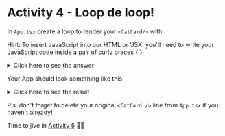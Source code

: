 # Activity 4 - Loop de loop!

In `App.tsx` create a loop to render your `<CatCard/>` with

Hint: To insert JavaScript into our HTML or 'JSX' you'll need to write your JavaScript code inside a pair of curly braces { }.

<details>
<summary>Click here to see the answer</summary>
<pre>

```
    {cats.map(cat => <CatCard /> )}
```

Ok let's break it down. 🔨

We first told React we were going to insert some JavaScript into our `App.tsx` return statement by writing a pair of curly bois (braces)

We took our cat data and used the `.map()` method to loop through our cat objects

For every cat object in our cat data array, we return a `<CatCard />`

Neat 👍

</pre>
</details>

Your App should look something like this:

<details>
<summary>Click here to see the result</summary>
<pre>

![Cards! Cards everywhere!](../public/activity_4_example.jpg)

</pre>
</details>

P.s. don't forget to delete your original `<CatCard />` line from `App.tsx` if you haven't already!

Time to jive in [Activity 5](./activity_5.md) 💃🕺
